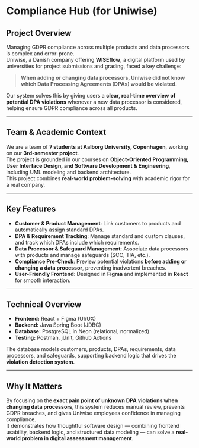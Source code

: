 # Compliance Hub (for Uniwise)

## Project Overview

Managing GDPR compliance across multiple products and data processors is complex and error-prone.  
Uniwise, a Danish company offering **WISEflow**, a digital platform used by universities for project submissions and grading, faced a key challenge:

> **When adding or changing data processors, Uniwise did not know which Data Processing Agreements (DPAs) would be violated.**  

Our system solves this by giving users a **clear, real-time overview of potential DPA violations** whenever a new data processor is considered, helping ensure GDPR compliance across all products.

---

## Team & Academic Context

We are a team of **7 students at Aalborg University, Copenhagen**, working on our **3rd-semester project**.  
The project is grounded in our courses on **Object-Oriented Programming, User Interface Design, and Software Development & Engineering**, including UML modeling and backend architecture.  
This project combines **real-world problem-solving** with academic rigor for a real company.

---

## Key Features

- **Customer & Product Management**: Link customers to products and automatically assign standard DPAs.  
- **DPA & Requirement Tracking**: Manage standard and custom clauses, and track which DPAs include which requirements.  
- **Data Processor & Safeguard Management**: Associate data processors with products and manage safeguards (SCC, TIA, etc.).  
- **Compliance Pre-Check**: Preview potential violations **before adding or changing a data processor**, preventing inadvertent breaches.  
- **User-Friendly Frontend**: Designed in **Figma** and implemented in **React** for smooth interaction.  

---

## Technical Overview

- **Frontend:** React + Figma (UI/UX)  
- **Backend:** Java Spring Boot (JDBC)  
- **Database:** PostgreSQL in Neon (relational, normalized)  
- **Testing:** Postman, jUnit, Github Actions

The database models customers, products, DPAs, requirements, data processors, and safeguards, supporting backend logic that drives the **violation detection system**.

---

## Why It Matters

By focusing on the **exact pain point of unknown DPA violations when changing data processors**, this system reduces manual review, prevents GDPR breaches, and gives Uniwise employees confidence in managing compliance.  
It demonstrates how thoughtful software design — combining frontend usability, backend logic, and structured data modeling — can solve a **real-world problem in digital assessment management**.
